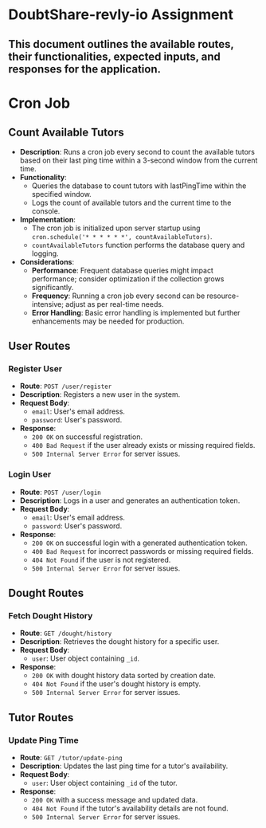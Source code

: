 # DoubtShare-revly-io Assignment

## This document outlines the available routes, their functionalities, expected inputs, and responses for the application.

# Cron Job

## Count Available Tutors

- **Description**: Runs a cron job every second to count the available tutors based on their last ping time within a 3-second window from the current time.
- **Functionality**:
  - Queries the database to count tutors with lastPingTime within the specified window.
  - Logs the count of available tutors and the current time to the console.
- **Implementation**:
  - The cron job is initialized upon server startup using `cron.schedule('* * * * * *', countAvailableTutors)`.
  - `countAvailableTutors` function performs the database query and logging.
- **Considerations**:
  - **Performance**: Frequent database queries might impact performance; consider optimization if the collection grows significantly.
  - **Frequency**: Running a cron job every second can be resource-intensive; adjust as per real-time needs.
  - **Error Handling**: Basic error handling is implemented but further enhancements may be needed for production.


## User Routes

### Register User

- **Route**: `POST /user/register`
- **Description**: Registers a new user in the system.
- **Request Body**:
  - `email`: User's email address.
  - `password`: User's password.
- **Response**:
  - `200 OK` on successful registration.
  - `400 Bad Request` if the user already exists or missing required fields.
  - `500 Internal Server Error` for server issues.

### Login User

- **Route**: `POST /user/login`
- **Description**: Logs in a user and generates an authentication token.
- **Request Body**:
  - `email`: User's email address.
  - `password`: User's password.
- **Response**:
  - `200 OK` on successful login with a generated authentication token.
  - `400 Bad Request` for incorrect passwords or missing required fields.
  - `404 Not Found` if the user is not registered.
  - `500 Internal Server Error` for server issues.

## Dought Routes

### Fetch Dought History

- **Route**: `GET /dought/history`
- **Description**: Retrieves the dought history for a specific user.
- **Request Body**:
  - `user`: User object containing `_id`.
- **Response**:
  - `200 OK` with dought history data sorted by creation date.
  - `404 Not Found` if the user's dought history is empty.
  - `500 Internal Server Error` for server issues.

## Tutor Routes

### Update Ping Time

- **Route**: `GET /tutor/update-ping`
- **Description**: Updates the last ping time for a tutor's availability.
- **Request Body**:
  - `user`: User object containing `_id` of the tutor.
- **Response**:
  - `200 OK` with a success message and updated data.
  - `404 Not Found` if the tutor's availability details are not found.
  - `500 Internal Server Error` for server issues.
